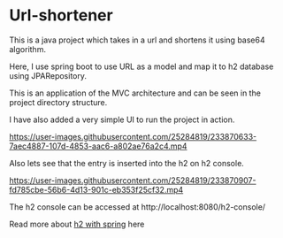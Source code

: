# Url-shortener
This is a java project which takes in a url and shortens it using base64 algorithm.

Here, I use spring boot to use URL as a model and map it to h2 database using JPARepository.

This is an application of the MVC architecture and can be seen in the project directory structure.

I have also added a very simple UI to run the project in action.


https://user-images.githubusercontent.com/25284819/233870633-7aec4887-107d-4853-aac6-a802ae76a2c4.mp4


Also lets see that the entry is inserted into the h2 on h2 console.






https://user-images.githubusercontent.com/25284819/233870907-fd785cbe-56b6-4d13-901c-eb353f25cf32.mp4

The h2 console can be accessed at
http://localhost:8080/h2-console/

Read more about [h2 with spring](https://www.javatpoint.com/spring-boot-h2-database) here 
